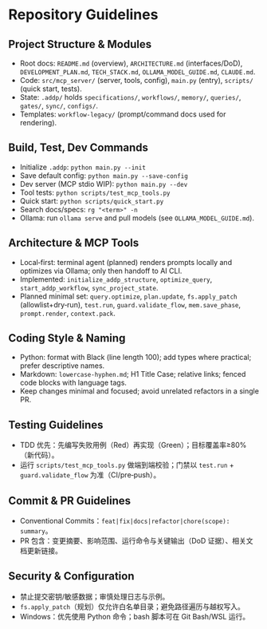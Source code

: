 # Repository Guidelines

## Project Structure & Modules
- Root docs: `README.md` (overview), `ARCHITECTURE.md` (interfaces/DoD), `DEVELOPMENT_PLAN.md`, `TECH_STACK.md`, `OLLAMA_MODEL_GUIDE.md`, `CLAUDE.md`.
- Code: `src/mcp_server/` (server, tools, config), `main.py` (entry), `scripts/` (quick start, tests).
- State: `.addp/` holds `specifications/`, `workflows/`, `memory/`, `queries/`, `gates/`, `sync/`, `configs/`.
- Templates: `workflow-legacy/` (prompt/command docs used for rendering).

## Build, Test, Dev Commands
- Initialize `.addp`: `python main.py --init`
- Save default config: `python main.py --save-config`
- Dev server (MCP stdio WIP): `python main.py --dev`
- Tool tests: `python scripts/test_mcp_tools.py`
- Quick start: `python scripts/quick_start.py`
- Search docs/specs: `rg "<term>" -n`
- Ollama: run `ollama serve` and pull models (see `OLLAMA_MODEL_GUIDE.md`).

## Architecture & MCP Tools
- Local‑first: terminal agent (planned) renders prompts locally and optimizes via Ollama; only then handoff to AI CLI.
- Implemented: `initialize_addp_structure`, `optimize_query`, `start_addp_workflow`, `sync_project_state`.
- Planned minimal set: `query.optimize`, `plan.update`, `fs.apply_patch` (allowlist+dry‑run), `test.run`, `guard.validate_flow`, `mem.save_phase`, `prompt.render`, `context.pack`.

## Coding Style & Naming
- Python: format with Black (line length 100); add types where practical; prefer descriptive names.
- Markdown: `lowercase-hyphen.md`; H1 Title Case; relative links; fenced code blocks with language tags.
- Keep changes minimal and focused; avoid unrelated refactors in a single PR.

## Testing Guidelines
- TDD 优先：先编写失败用例（Red）再实现（Green）；目标覆盖率≥80%（新代码）。
- 运行 `scripts/test_mcp_tools.py` 做端到端校验；门禁以 `test.run` + `guard.validate_flow` 为准（CI/pre‑push）。

## Commit & PR Guidelines
- Conventional Commits：`feat|fix|docs|refactor|chore(scope): summary`。
- PR 包含：变更摘要、影响范围、运行命令与关键输出（DoD 证据）、相关文档更新链接。

## Security & Configuration
- 禁止提交密钥/敏感数据；审慎处理日志与示例。
- `fs.apply_patch`（规划）仅允许白名单目录；避免路径遍历与越权写入。
- Windows：优先使用 Python 命令；bash 脚本可在 Git Bash/WSL 运行。
